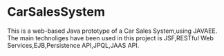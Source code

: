 # CarSalesSystem
This is a web-based Java prototype of a Car Sales System,using JAVAEE.
The main technoliges have been used in this project 
is JSF,RESTful Web Services,EJB,Persistence API,JPQL,JAAS API.
